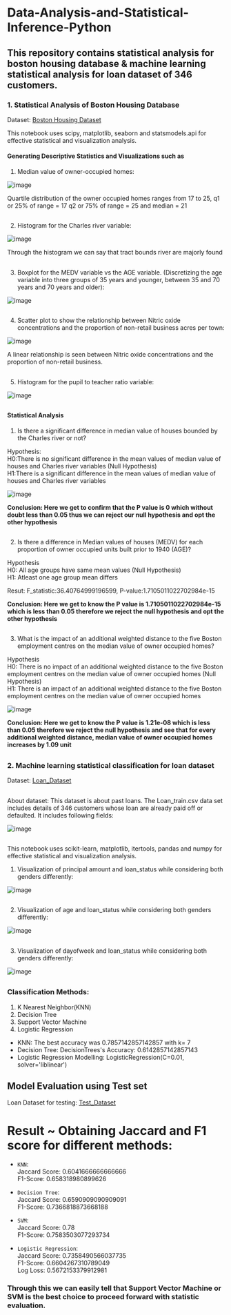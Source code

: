 # Data-Analysis-and-Statistical-Inference-Python

## This repository contains statistical analysis for boston housing database & machine learning statistical analysis for loan dataset of 346 customers.

### 1. Statistical Analysis of Boston Housing Database

Dataset: [Boston Housing Dataset](https://www.cs.toronto.edu/~delve/data/boston/bostonDetail.html)

This notebook uses scipy, matplotlib, seaborn and statsmodels.api for effective statistical and visualization analysis.

#### Generating Descriptive Statistics and Visualizations such as

1. Median value of owner-occupied homes:

![image](https://user-images.githubusercontent.com/86974424/172115011-35c16fd4-b4a6-4acb-956a-6f13e0a4bca7.png)

Quartile distribution of the owner occupied homes ranges from 17 to 25, q1 or 25% of range = 17 q2 or 75% of range = 25 and median = 21
##
2. Histogram for the Charles river variable:

![image](https://user-images.githubusercontent.com/86974424/172115103-0326b657-6720-44dc-9270-de191671c78b.png)

Through the histogram we can say that tract bounds river are majorly found
##
3. Boxplot for the MEDV variable vs the AGE variable. (Discretizing the age variable into three groups of 35 years and younger, between 35 and 70 years and 70 years and older):

![image](https://user-images.githubusercontent.com/86974424/172115192-6a3b02ac-d4bc-427c-ab39-015401dba334.png)
##
4. Scatter plot to show the relationship between Nitric oxide concentrations and the proportion of non-retail business acres per town:

![image](https://user-images.githubusercontent.com/86974424/172115376-72a2ce95-253e-4556-8c75-7b1b0338c4a1.png)

A linear relationship is seen between Nitric oxide concentrations and the proportion of non-retail business.
##
5. Histogram for the pupil to teacher ratio variable:

![image](https://user-images.githubusercontent.com/86974424/172115455-b17680b5-9433-4014-8dbf-6a252a560105.png)
##
#### Statistical Analysis

1. Is there a significant difference in median value of houses bounded by the Charles river or not?

Hypothesis: 
<br>H0:There is no significant difference in the mean values of median value of houses and Charles river variables (Null Hypothesis)
<br>H1:There is a significant difference in the mean values of median value of houses and Charles river variables

![image](https://user-images.githubusercontent.com/86974424/172116097-6e9a5bad-791a-49ec-b4f3-486241740bf7.png)

<b>Conclusion: Here we get to confirm that the P value is 0 which without doubt less than 0.05 thus we can reject our null hypothesis and opt the other hypothesis</b>
##
2. Is there a difference in Median values of houses (MEDV) for each proportion of owner occupied units built prior to 1940 (AGE)? 

Hypothesis
<br>H0: All age groups have same mean values (Null Hypothesis)
<br>H1: Atleast one age group mean differs

Resut: F_statistic:36.40764999196599, P-value:1.7105011022702984e-15

<b>Conclusion: Here we get to know the P value is 1.7105011022702984e-15 which is less than 0.05 therefore we reject the null hypothesis and opt the other hypothesis</b>
##
3. What is the impact of an additional weighted distance to the five Boston employment centres on the median value of owner occupied homes?

Hypothesis
<br>H0: There is no impact of an additional weighted distance to the five Boston employment centres on the median value of owner occupied homes (Null Hypothesis)
<br>H1: There is an impact of an additional weighted distance to the five Boston employment centres on the median value of owner occupied homes

![image](https://user-images.githubusercontent.com/86974424/172116592-6005a43b-fb2d-4142-91aa-74251aba4ed4.png)

<b>Conclusion: Here we get to know the P value is 1.21e-08 which is less than 0.05 therefore we reject the null hypothesis and see that for every additional weighted distance, median value of owner occupied homes increases by 1.09 unit</b>
##

### 2. Machine learning statistical classification for loan dataset

Dataset: [Loan_Dataset](https://cf-courses-data.s3.us.cloud-object-storage.appdomain.cloud/IBMDeveloperSkillsNetwork-ML0101EN-SkillsNetwork/labs/FinalModule_Coursera/data/loan_train.csv)
##
About dataset:
This dataset is about past loans. The Loan_train.csv data set includes details of 346 customers whose loan are already paid off or defaulted. It includes following fields:

![image](https://user-images.githubusercontent.com/86974424/172117387-a7fc9e92-ed69-4ab9-8101-a7bd2487025c.png)
##

This notebook uses scikit-learn, matplotlib, itertools, pandas and numpy for effective statistical and visualization analysis.

1. Visualization of principal amount and loan_status while considering both genders differently:

![image](https://user-images.githubusercontent.com/86974424/172126756-809a285f-12c3-46ab-b6b7-99194b82526e.png)
##
2. Visualization of age and loan_status while considering both genders differently:

![image](https://user-images.githubusercontent.com/86974424/172126917-60e5fa91-ea47-4794-b206-1f2084104608.png)
##
3. Visualization of dayofweek and loan_status while considering both genders differently:

![image](https://user-images.githubusercontent.com/86974424/172127141-bc8cd3ba-3dc2-43f4-be83-6c2b1a665add.png)
##

### Classification Methods:

1. K Nearest Neighbor(KNN)
2. Decision Tree
3. Support Vector Machine
4. Logistic Regression

- KNN: The best accuracy was 0.7857142857142857 with k= 7
- Decision Tree: DecisionTrees's Accuracy:  0.6142857142857143
- Logistic Regression Modelling: LogisticRegression(C=0.01, solver='liblinear')

## Model Evaluation using Test set

Loan Dataset for testing: [Test_Dataset](https://s3-api.us-geo.objectstorage.softlayer.net/cf-courses-data/CognitiveClass/ML0101ENv3/labs/loan_test.csv)

# Result ~ Obtaining Jaccard and F1 score for different methods:

- `KNN`:
<br>Jaccard Score:  0.6041666666666666
<br>F1-Score:  0.658318980899626

- `Decision Tree`:
<br>Jaccard Score:  0.6590909090909091
<br>F1-Score:  0.7366818873668188

- `SVM`:
<br>Jaccard Score:  0.78
<br>F1-Score:  0.7583503077293734

- `Logistic Regression`:
<br>Jaccard Score:  0.7358490566037735
<br>F1-Score:  0.6604267310789049
<br>Log Loss:  0.5672153379912981

### Through this we can easily tell that Support Vector Machine or SVM is the best choice to proceed forward with statistic evaluation.
